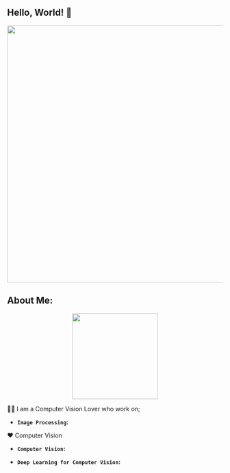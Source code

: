 ## Hello, World! :wave:

<div id="header" align="center">
  <img src="https://user-images.githubusercontent.com/71969819/191048590-69aa12c3-4c61-42cd-ac0a-b94f041ecbdc.gif" width="600"/>
</div>

## About Me:
 
<div id="header" align="center">
  <img src="https://user-images.githubusercontent.com/71969819/191278742-bb6cfd28-a459-47d9-97ba-94188ca551dd.gif" width="200"/>
</div>



 
:man_technologist: I am a Computer Vision Lover who work on;


* **`Image Processing`:**

:heart: Computer Vision
* **`Computer Vision`:**


* **`Deep Learning for Computer Vision`:**
